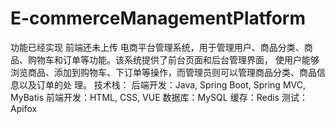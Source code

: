 # E-commerceManagementPlatform
功能已经实现
前端还未上传
电商平台管理系统，用于管理用户、商品分类、商品、购物车和订单等功能。该系统提供了前台页面和后台管理界面，
使用户能够浏览商品、添加到购物车、下订单等操作，而管理员则可以管理商品分类、商品信息以及订单的处
理。
技术栈：
后端开发：Java, Spring Boot, Spring MVC, MyBatis
前端开发：HTML, CSS, VUE
数据库：MySQL
缓存：Redis
测试：Apifox

